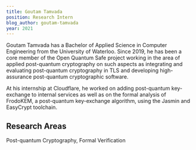 ```yaml
---
title: Goutam Tamvada
position: Research Intern
blog_author: goutam-tamvada
year: 2021
---
```


Goutam Tamvada has a Bachelor of Applied Science in Computer Engineering from the University of Waterloo. Since 2019, he has been a core member of the Open Quantum Safe project working in the area of applied post-quantum cryptography on such aspects as integrating and evaluating post-quantum cryptography in TLS and developing high-assurance post-quantum cryptographic software.

At his internship at Cloudflare, he worked on adding post-quantum key-exchange to internal services as well as on the formal analysis of FrodoKEM, a post-quantum key-exchange algorithm, using the Jasmin and EasyCrypt toolchain.

## Research Areas

Post-quantum Cryptography, Formal Verification
